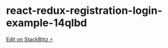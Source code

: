 # react-redux-registration-login-example-14qlbd

[Edit on StackBlitz ⚡️](https://stackblitz.com/edit/react-redux-registration-login-example-14qlbd)